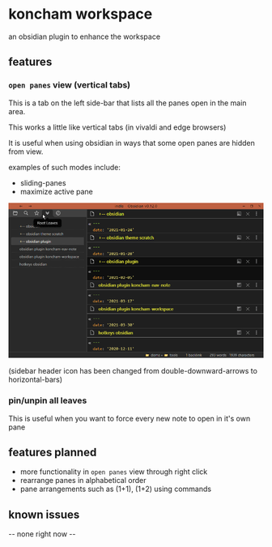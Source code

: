 # koncham workspace

an obsidian plugin to enhance the workspace

## features

### `open panes` view (vertical tabs)

This is a tab on the left side-bar that lists all the panes open in the main area.

This works a little like vertical tabs (in vivaldi and edge browsers)

It is useful when using obsidian in ways that some open panes are hidden from view.

examples of such modes include:
+ sliding-panes
+ maximize active pane

![root leaves in action](media/root-leaves-in-action.gif)

(sidebar header icon has been changed from double-downward-arrows to horizontal-bars)

### pin/unpin all leaves

This is useful when you want to force every new note to open in it's own pane


## features planned

+ more functionality in `open panes` view through right click
+ rearrange panes in alphabetical order
+ pane arrangements such as (1+1), (1+2) using commands

## known issues

-- none right now --